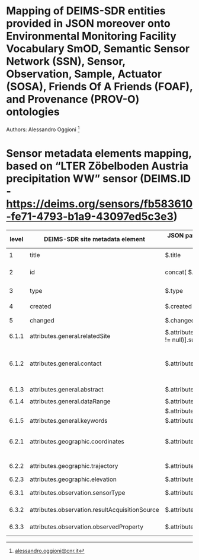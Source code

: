 # Mapping of DEIMS-SDR entities provided in JSON moreover onto Environmental Monitoring Facility Vocabulary SmOD, Semantic Sensor Network (SSN), Sensor, Observation, Sample, Actuator (SOSA), Friends Of A Friends (FOAF), and Provenance (PROV-O) ontologies

Authors: Alessandro Oggioni [^1]
[^1]: alessandro.oggioni@cnr.it


# Sensor metadata elements mapping, based on “LTER Zöbelboden Austria precipitation WW” sensor (DEIMS.ID - https://deims.org/sensors/fb583610-fe71-4793-b1a9-43097ed5c3e3)

| **level** | **DEIMS-SDR site metadata element** | **JSON path (evaluated with Jayway JsonPath - https://sumiya.page)** | **JSON data item example** | **RDF rendering** | **notes** |
| --------- | ----------------------------------- | -------------------------------------------------------------------- | -------------------------- | ----------------- | --------- |
| 1	| title | $.title | `"LTER Zöbelboden Austria precipitation WW"` | `ef:name "LTER Zöbelboden Austria precipitation WW"@en` | | 
| 2 | id | concat( \$.id.prefix, \$.id.suffix) | `"https://deims.org/sensors/fb583610-fe71-4793-b1a9-43097ed5c3e3"` | `<https://deims.org/sensors/fb583610-fe71-4793-b1a9-43097ed5c3e3> rdf:type prov:Entity , sosa:Sensor , ssn:System` | | |	
| 3	| type | $.type | `"sensor"` | - | not included | 
| 4	| created	| $.created	| `"2017-02-14T21:40:40+0100"` | `dcterms:issued "2017-02-14T21:40:40+0100"^^xsd:dateTime` | | | 
| 5	| changed	| $.changed	| `"2019-11-29T11:33:23+0100"` | `dcterms:modified "2019-11-29T11:33:23+0100"^^xsd:dateTime` | | | 
| 6.1.1	| attributes.general.relatedSite | $.attributes.general.relatedSite[*].id.[?(@.suffix != null)].suffix	| `[ "8eda49e9-1f4e-4f3e-b58e-e0bb25dc32a6" ]`	| `sosa:isHostedBy <https://deims.org/8eda49e9-1f4e-4f3e-b58e-e0bb25dc32a6>` | | | 	
| 6.1.2	| attributes.general.contact | $.attributes.general.contact	| `[{ "type": "organisation", "name": "Environment Agency Austria (EAA)", "url": "http://www.umweltbundesamt.at/", "ror": "https://ror.org/013vyke20" }, … ]`	| -	| not included | 
| 6.1.3	| attributes.general.abstract	| $.attributes.general.abstract	| `"Precipitation measurement at LTER Zöbelboden …"` | `dcterms:description "Precipitation measurement at LTER Zöbelboden …"`	| | 
| 6.1.4	| attributes.general.dataRange | $.attributes.general.dateRange.from | `"1995-01-01"` | `prov:startedAtTime "1995-01-01"^^xsd:date`	| | 
| | | $.attributes.general.dateRange.to	| `null` | `prov:startedAtTime ""^^xsd:date`	| | | 
| 6.1.5	| attributes.general.keywords	| $.attributes.general.keywords[*].label | `[ "precipitation" ]` | `dcat:keyword "precipitation"@en`	| | |
| 6.2.1	| attributes.geographic.coordinates	| $.attributes.geographic.coordinates	| `"POINT (14.442 47.842)"`	| `dcterms:spatial [ rdf:type dcterms:Location; dcat:centroid  "<http://www.opengis.net/def/crs/EPSG/0/4326> POINT (14.442 47.842)"^^geosparql:wktLiteral ]`	|  |
| 6.2.2	| attributes.geographic.trajectory | $.attributes.geographic.trajectory	| `null` | - | not yet included | 
| 6.2.3	| attributes.geographic.elevation	| $.attributes.geographic.elevation.value	| `893`	| `geo:alt 893`	| |
| 6.3.1	| attributes.observation.sensorType	| $.attributes.observation.sensorType.label	| `"precipitation sensor"` | - | not included |
| 6.3.2	| attributes.observation.resultAcquisitionSource | $.attributes.observation.resultAcquisitionSource	| `"in-situ"` | - | not included |
| 6.3.3	| attributes.observation.observedProperty	| $.attributes.observation.observedProperty	| `null` | - | not included |
